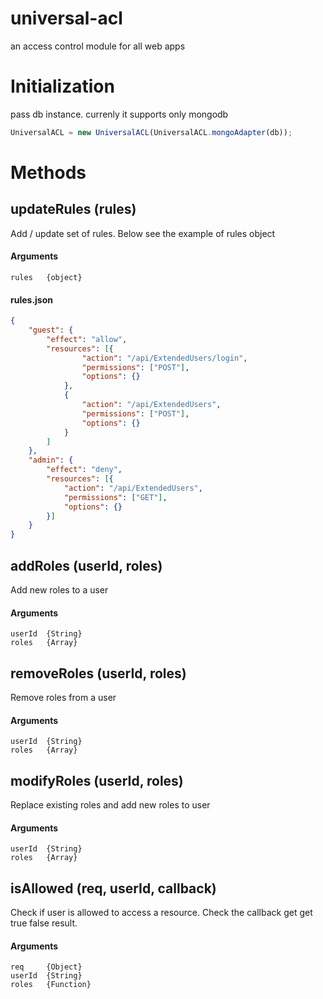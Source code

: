 # universal-acl
an access control module for all web apps

# Initialization
pass db instance. currenly it supports only mongodb
```javascript
UniversalACL = new UniversalACL(UniversalACL.mongoAdapter(db));
```

# Methods
## updateRules (rules)
Add / update set of rules. Below see the example of rules object 
#### Arguments
```
rules   {object}
```
#### rules.json
```json
{
    "guest": {
        "effect": "allow",
        "resources": [{
                "action": "/api/ExtendedUsers/login",
                "permissions": ["POST"],
                "options": {}
            },
            {
                "action": "/api/ExtendedUsers",
                "permissions": ["POST"],
                "options": {}
            }
        ]
    },
    "admin": {
        "effect": "deny",
        "resources": [{
            "action": "/api/ExtendedUsers",
            "permissions": ["GET"],
            "options": {}
        }]
    }
}
```

## addRoles (userId, roles) 
Add new roles to a user
#### Arguments
```
userId  {String}
roles   {Array}
```

## removeRoles (userId, roles)
Remove roles from a user
#### Arguments
```
userId  {String}
roles   {Array}
```

## modifyRoles (userId, roles)
Replace existing roles and add new roles to user
#### Arguments
```
userId  {String}
roles   {Array}
```

## isAllowed (req, userId, callback)
Check if user is allowed to access a resource. Check the callback get get true false result.
#### Arguments
```
req     {Object}
userId  {String}
roles   {Function}
```
